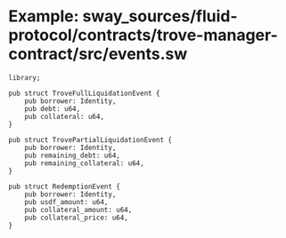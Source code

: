 # Example: sway_sources/fluid-protocol/contracts/trove-manager-contract/src/events.sw

```sway
library;

pub struct TroveFullLiquidationEvent {
    pub borrower: Identity,
    pub debt: u64,
    pub collateral: u64,
}

pub struct TrovePartialLiquidationEvent {
    pub borrower: Identity,
    pub remaining_debt: u64,
    pub remaining_collateral: u64,
}

pub struct RedemptionEvent {
    pub borrower: Identity,
    pub usdf_amount: u64,
    pub collateral_amount: u64,
    pub collateral_price: u64,
}

```
